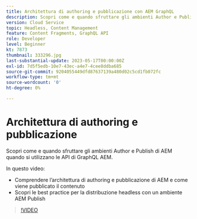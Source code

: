 ```yaml
---
title: Architettura di authoring e pubblicazione con AEM GraphQL
description: Scopri come e quando sfruttare gli ambienti Author e Publish di AEM quando si utilizzano le API di GraphQL AEM.
version: Cloud Service
topic: Headless, Content Management
feature: Content Fragments, GraphQL API
role: Developer
level: Beginner
kt: 7873
thumbnail: 333296.jpg
last-substantial-update: 2023-05-17T00:00:00Z
exl-id: 7d5f5edb-10e7-43ec-a4e7-4cee8ddba685
source-git-commit: 9204055449dfd87637139a480d02c5cd1fb072fc
workflow-type: tm+mt
source-wordcount: '0'
ht-degree: 0%

---
```


# Architettura di authoring e pubblicazione

Scopri come e quando sfruttare gli ambienti Author e Publish di AEM quando si utilizzano le API di GraphQL AEM.

In questo video:

+ Comprendere l’architettura di authoring e pubblicazione di AEM e come viene pubblicato il contenuto
+ Scopri le best practice per la distribuzione headless con un ambiente AEM Publish

>[!VIDEO](https://video.tv.adobe.com/v/333296?quality=12&learn=on)
